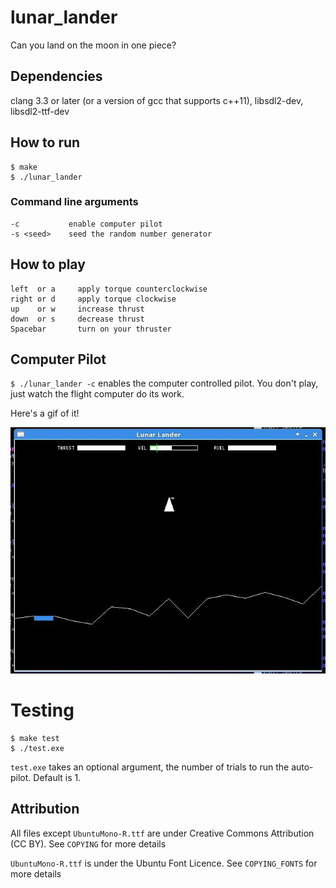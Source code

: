 # lunar_lander
Can you land on the moon in one piece?

## Dependencies
clang 3.3 or later (or a version of gcc that supports c++11), libsdl2-dev, libsdl2-ttf-dev

## How to run
```
$ make
$ ./lunar_lander
```

### Command line arguments
```
-c           enable computer pilot
-s <seed>    seed the random number generator
```

## How to play
```
left  or a     apply torque counterclockwise
right or d     apply torque clockwise
up    or w     increase thrust
down  or s     decrease thrust
Spacebar       turn on your thruster
```

## Computer Pilot
`$ ./lunar_lander -c` enables the computer controlled pilot.
You don't play, just watch the flight computer do its work.

Here's a gif of it!

![flight computer lands](https://github.com/justinjhendrick/lunar_lander/blob/master/imgs/landing.gif)

# Testing
```
$ make test
$ ./test.exe 
```

`test.exe` takes an optional argument,
the number of trials to run the auto-pilot. Default is 1.

## Attribution
All files except `UbuntuMono-R.ttf` are under Creative Commons Attribution (CC BY).
See `COPYING` for more details

`UbuntuMono-R.ttf` is under the Ubuntu Font Licence.
See `COPYING_FONTS` for more details
